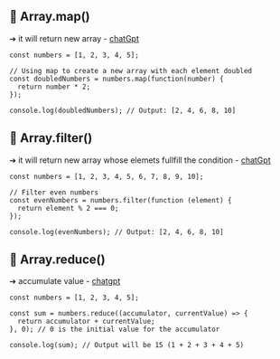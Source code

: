 ## 💙 Array.map()
➔ it will return new array - [chatGpt](https://chat.openai.com/share/b6ec49b1-cc81-4106-b321-56d93484e159)
```
const numbers = [1, 2, 3, 4, 5];

// Using map to create a new array with each element doubled
const doubledNumbers = numbers.map(function(number) {
  return number * 2;
});

console.log(doubledNumbers); // Output: [2, 4, 6, 8, 10]
```

## 🧡 Array.filter()
➔ it will return new array whose elemets fullfill the condition - [chatGpt](https://chat.openai.com/share/2e14eaea-a5b7-42a9-88d5-772a1e687c9d)
```
const numbers = [1, 2, 3, 4, 5, 6, 7, 8, 9, 10];

// Filter even numbers
const evenNumbers = numbers.filter(function (element) {
  return element % 2 === 0;
});

console.log(evenNumbers); // Output: [2, 4, 6, 8, 10]
```

## 💛 Array.reduce()
➔ accumulate value - [chatgpt](https://chat.openai.com/share/ab5dcc90-88d1-40f8-bae7-3a5c05aea056)
```
const numbers = [1, 2, 3, 4, 5];

const sum = numbers.reduce((accumulator, currentValue) => {
  return accumulator + currentValue;
}, 0); // 0 is the initial value for the accumulator

console.log(sum); // Output will be 15 (1 + 2 + 3 + 4 + 5)
```
